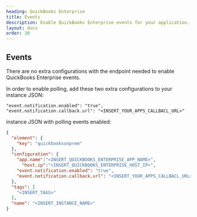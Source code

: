 ```yaml
---
heading: QuickBooks Enterprise
title: Events
description: Enable QuickBooks Enterprise events for your application.
layout: docs
order: 30
---
```


## Events

There are no extra configurations with the endpoint needed to enable QuickBooks Enterprise events.

In order to enable polling, add these two extra configurations to your instance JSON:

```
"event.notification.enabled": "true",
"event.notification.callback.url": "<INSERT_YOUR_APPS_CALLBACL_URL>"
```

instance JSON with polling events enabled:

```json
{
  "element": {
    "key": "quickbooksonprem"
  },
  "configuration": {
    "app.name":"<INSERT_QUICKBOOKS_ENTERPRISE_APP_NAME>",
	  "host.ip":"<INSERT_QUICKBOOKS_ENTERPRISE_HOST_IP>",
    "event.notification.enabled": "true",
    "event.notification.callback.url": "<INSERT_YOUR_APPS_CALLBACL_URL>"
  },
  "tags": [
    "<INSERT_TAGS>"
  ],
  "name": "<INSERT_INSTANCE_NAME>"
}
```
